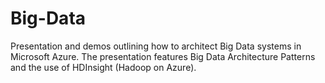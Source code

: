 # Big-Data
Presentation and demos outlining how to architect Big Data systems in Microsoft Azure.
The presentation features Big Data Architecture Patterns and the use of HDInsight (Hadoop on Azure).
